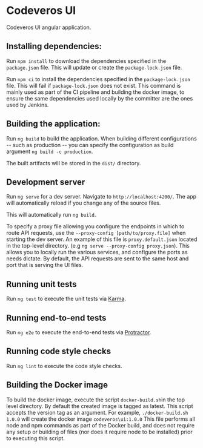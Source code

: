 # Codeveros UI

Codeveros UI angular application.

## Installing dependencies:

Run `npm install` to download the dependencies specified in the `package.json` file. This will update or create the `package-lock.json` file.

Run `npm ci` to install the dependencies specified in the `package-lock.json` file. This will fail if `package-lock.json` does not exist. This command is mainly used as part of
the CI pipeline and building the docker image, to ensure the same dependencies used locally by the committer are the ones used by Jenkins.


## Building the application:

Run `ng build` to build the application. When building different configurations -- such as production -- you can specify the
configuration as build argument `ng build -c production`.

The built artifacts will be stored in the `dist/` directory.

## Development server

Run `ng serve` for a dev server. Navigate to `http://localhost:4200/`. The app will automatically reload if you change any of the source files.

This will automatically run `ng build`.

To specify a proxy file allowing you configure the endpoints in which to route API requests, use the `--proxy-config [path/to/proxy.file]` when starting the dev server.
An example of this file is `proxy.default.json` located in the top-level directory. (e.g `ng serve --proxy-config proxy.json`). This allows you to locally run the various services, and
configure the ports as needs dictate. By default, the API requests are sent to the same host and port that is serving the UI files.

## Running unit tests

Run `ng test` to execute the unit tests via [Karma](https://karma-runner.github.io).

## Running end-to-end tests

Run `ng e2e` to execute the end-to-end tests via [Protractor](http://www.protractortest.org/).

## Running code style checks

Run `ng lint` to execute the code style checks.

## Building the Docker image

To build the docker image, execute the script `docker-build.sh`in the top level directory. By default the created image is tagged as latest. This script accepts the version tag
as an argument. For example, `./docker-build.sh 1.0.0` will create the docker image `codeveros\ui:1.0.0` This file performs all node and npm commands as part of the Docker build,
and does not require any setup or building of files (nor does it require node to be installed) prior to executing this script.
